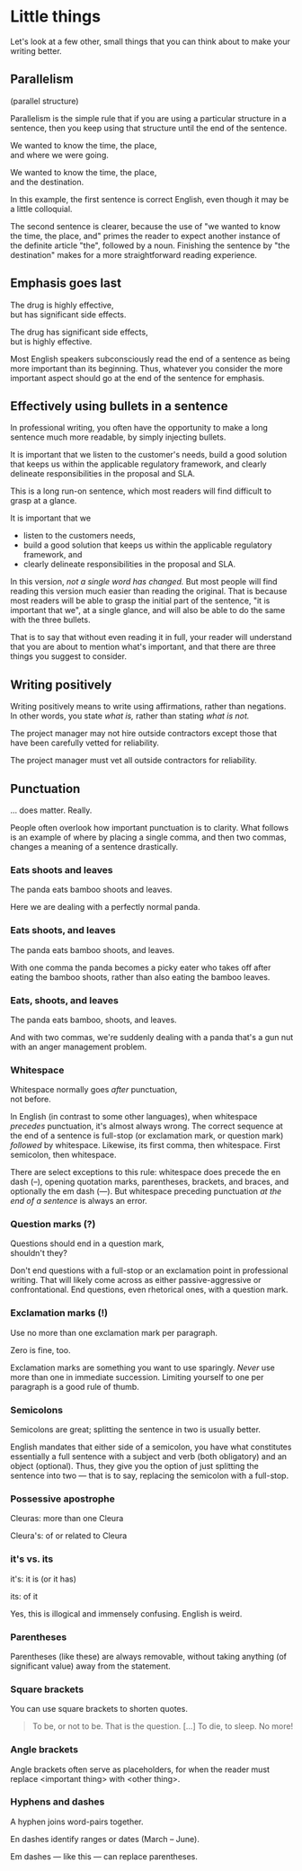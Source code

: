 # Little things

<!-- Note -->
Let's look at a few other, small things that you can think about to
make your writing better.


## Parallelism

(parallel structure)

<!-- Note -->
Parallelism is the simple rule that if you are using a particular
structure in a sentence, then you keep using that structure until the
end of the sentence.


We wanted to know the time, the place,  
and where we were going.  <!-- .element class="fragment" -->

We wanted to know the time, the place,  
and the destination. <!-- .element class="fragment" -->

<!-- Note -->
In this example, the first sentence is correct English, even though it
may be a little colloquial.

The second sentence is clearer, because the use of "we wanted to know
the time, the place, and" primes the reader to expect another
instance of the definite article "the", followed by a noun. Finishing
the sentence by "the destination" makes for a more straightforward
reading experience.


## Emphasis goes last


The drug is highly effective,  
but has significant side effects.  <!-- .element class="fragment" -->

The drug has significant side effects,  
but is highly effective. <!-- .element class="fragment" -->

<!-- Note -->
Most English speakers subconsciously read the end of a sentence as
being more important than its beginning. Thus, whatever you consider
the more important aspect should go at the end of the sentence for
emphasis.


## Effectively using bullets in a sentence

<!-- Note -->
In professional writing, you often have the opportunity to make a long
sentence much more readable, by simply injecting bullets.


It is important that we listen to the customer's needs, build a good
solution that keeps us within the applicable regulatory framework, and
clearly delineate responsibilities in the proposal and SLA.

<!-- Note -->
This is a long run-on sentence, which most readers will find difficult
to grasp at a glance.


It is important that we 

* listen to the customers needs, 
* build a good solution that keeps us within the applicable regulatory
framework, and
* clearly delineate responsibilities in the proposal and SLA.

<!-- Note -->
In this version, *not a single word has changed.* But most people will
find reading this version much easier than reading the original. That
is because most readers will be able to grasp the initial part of the
sentence, "it is important that we", at a single glance, and will also
be able to do the same with the three bullets.

That is to say that without even reading it in full, your reader will
understand that you are about to mention what's important, and that
there are three things you suggest to consider.


## Writing positively

<!-- Note -->
Writing positively means to write using affirmations, rather than
negations. In other words, you state *what is,* rather than stating
*what is not.*


The project manager may not hire outside contractors except those that
have been carefully vetted for reliability.  <!-- .element class="fragment" -->

The project manager must vet all outside contractors for
reliability. <!-- .element class="fragment" -->


## Punctuation

... does matter. Really.

<!-- Note -->
People often overlook how important punctuation is to clarity. What
follows is an example of where by placing a single comma, and then two
commas, changes a meaning of a sentence drastically.


### Eats shoots and leaves  <!-- .element class="hidden" -->

The panda eats bamboo shoots and leaves.

<!-- Note -->
Here we are dealing with a perfectly normal panda.


### Eats shoots, and leaves  <!-- .element class="hidden" -->

The panda eats bamboo shoots, and leaves.

<!-- Note -->
With one comma the panda becomes a picky eater who takes off after
eating the bamboo shoots, rather than also eating the bamboo leaves.


### Eats, shoots, and leaves  <!-- .element class="hidden" -->

The panda eats bamboo, shoots, and leaves.

<!-- Note -->
And with two commas, we're suddenly dealing with a panda that's a gun
nut with an anger management problem.


### Whitespace

Whitespace normally goes *after* punctuation,  
not before.

<!-- Note -->
In English (in contrast to some other languages), when whitespace
*precedes* punctuation, it's almost always wrong.  The correct
sequence at the end of a sentence is full-stop (or exclamation mark,
or question mark) *followed* by whitespace. Likewise, its first comma,
then whitespace. First semicolon, then whitespace.

There are select exceptions to this rule: whitespace does precede the
en dash (–), opening quotation marks, parentheses, brackets, and
braces, and optionally the em dash (—). But whitespace preceding
punctuation *at the end of a sentence* is always an error.


### Question marks (?)

Questions should end in a question mark,  
shouldn't they?

<!-- Note -->
Don't end questions with a full-stop or an exclamation point in
professional writing. That will likely come across as either
passive-aggressive or confrontational. End questions, even rhetorical
ones, with a question mark.


### Exclamation marks (!)

Use no more than one exclamation mark per paragraph. 

Zero is fine, too.

<!-- Note -->
Exclamation marks are something you want to use sparingly. *Never* use
more than one in immediate succession. Limiting yourself to one per
paragraph is a good rule of thumb.


### Semicolons

Semicolons are great; splitting the sentence in two is usually better.

<!-- Note -->
English mandates that either side of a semicolon, you
have what constitutes essentially a full sentence with a subject and
verb (both obligatory) and an object (optional). Thus, they give you
the option of just splitting the sentence into two — that is to say,
replacing the semicolon with a full-stop.


### Possessive apostrophe

Cleuras: more than one Cleura <!-- .element class="fragment" -->

Cleura's: of or related to Cleura <!-- .element class="fragment" -->


### it's vs. its

it's: it is (or it has) <!-- .element class="fragment" -->

its: of it <!-- .element class="fragment" -->

<!-- Note -->
Yes, this is illogical and immensely confusing. English is weird.


### Parentheses

Parentheses (like these) are always removable, without taking anything
(of significant value) away from the statement.


### Square brackets

You can use square brackets to shorten quotes.

> To be, or not to be. That is the question. [...] To die, to
> sleep. No more!


### Angle brackets

Angle brackets often serve as placeholders, for when the reader must
replace &lt;important thing&gt; with &lt;other thing&gt;.


### Hyphens and dashes

A hyphen joins word-pairs together.  <!-- .element class="fragment" --> 

En dashes identify ranges or dates (March – June).  <!-- .element class="fragment" -->

Em dashes — like this — can replace parentheses.  <!-- .element class="fragment" -->
